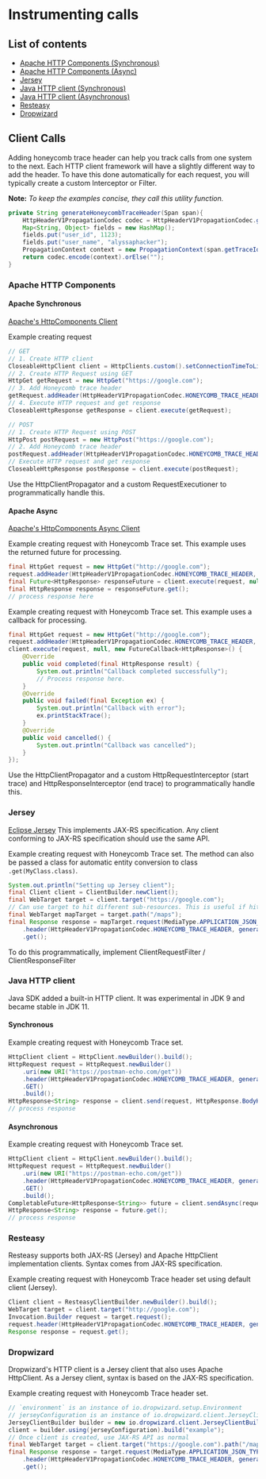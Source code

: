# Instrumenting calls

## List of contents
* [Apache HTTP Components (Synchronous)](#apache-synchronous)
* [Apache HTTP Components (Async)](#apache-async)
* [Jersey](#jersey)
* [Java HTTP client (Synchronous)](#synchronous)
* [Java HTTP client (Asynchronous)](#asynchronous)
* [Resteasy](#resteasy)
* [Dropwizard](#dropwizard)

## Client Calls
Adding honeycomb trace header can help you track calls from one system to the next. Each HTTP client framework will have a slightly different way to add the header. To have this done automatically for each request, you will typically create a custom Interceptor or Filter.

**Note:** *To keep the examples concise, they call this utility function.*
```java
private String generateHoneycombTraceHeader(Span span){
    HttpHeaderV1PropagationCodec codec = HttpHeaderV1PropagationCodec.getInstance(); // Ideally dependency injected
    Map<String, Object> fields = new HashMap();
    fields.put("user_id", 1123);
    fields.put("user_name", "alyssaphacker");
    PropagationContext context = new PropagationContext(span.getTraceId(), span.getParentSpanId(), "dataset", fields);
    return codec.encode(context).orElse("");
}
```
### Apache HTTP Components
#### Apache Synchronous
[Apache's HttpComponents Client](https://hc.apache.org/httpcomponents-client-4.5.x/index.html)

Example creating request
```java
// GET
// 1. Create HTTP client
CloseableHttpClient client = HttpClients.custom().setConnectionTimeToLive(30, TimeUnit.SECONDS).build();
// 2. Create HTTP Request using GET
HttpGet getRequest = new HttpGet("https://google.com");
// 3. Add Honeycomb trace header
getRequest.addHeader(HttpHeaderV1PropagationCodec.HONEYCOMB_TRACE_HEADER, generateHoneycombTraceHeader(span));
// 4. Execute HTTP request and get response
CloseableHttpResponse getResponse = client.execute(getRequest);

// POST
// 1. Create HTTP Request using POST
HttpPost postRequest = new HttpPost("https://google.com");
// 2. Add Honeycomb trace header
postRequest.addHeader(HttpHeaderV1PropagationCodec.HONEYCOMB_TRACE_HEADER, generateHoneycombTraceHeader(span));
// Execute HTTP request and get response
CloseableHttpResponse postResponse = client.execute(postRequest);
```

Use the HttpClientPropagator and a custom RequestExecutioner to programmatically handle this.
#### Apache Async
[Apache's HttpComponents Async Client](https://hc.apache.org/httpcomponents-asyncclient-4.1.x/index.html)

Example creating request with Honeycomb Trace set. This example uses the returned future for processing.
```java
final HttpGet request = new HttpGet("http://google.com");
request.addHeader(HttpHeaderV1PropagationCodec.HONEYCOMB_TRACE_HEADER, generateHoneycombTraceHeader(span));
final Future<HttpResponse> responseFuture = client.execute(request, null, null);
final HttpResponse response = responseFuture.get();
// process response here
```

Example creating request with Honeycomb Trace set. This example uses a callback for processing.
```java
final HttpGet request = new HttpGet("http://google.com");
request.addHeader(HttpHeaderV1PropagationCodec.HONEYCOMB_TRACE_HEADER, generateHoneycombTraceHeader(span));
client.execute(request, null, new FutureCallback<HttpResponse>() {
    @Override
    public void completed(final HttpResponse result) {
        System.out.println("Callback completed successfully");
        // Process response here.
    }
    @Override
    public void failed(final Exception ex) {
        System.out.println("Callback with error");
        ex.printStackTrace();
    }
    @Override
    public void cancelled() {
        System.out.println("Callback was cancelled");
    }
});
```

Use the HttpClientPropagator and a custom HttpRequestInterceptor (start trace) and HttpResponseInterceptor (end trace) to programmatically handle this.

### Jersey
[Eclipse Jersey](https://eclipse-ee4j.github.io/jersey/) This implements JAX-RS specification. Any client conforming to
JAX-RS specification should use the same API.

Example creating request with Honeycomb Trace set. The method can also be passed a class for automatic entity conversion to class `.get(MyClass.class)`.
```java
System.out.println("Setting up Jersey client");
final Client client = ClientBuilder.newClient();
final WebTarget target = client.target("https://google.com");
// Can use target to hit different sub-resources. This is useful if hitting multiple endpoints of a REST API
final WebTarget mapTarget = target.path("/maps");
final Response response = mapTarget.request(MediaType.APPLICATION_JSON_TYPE)
    .header(HttpHeaderV1PropagationCodec.HONEYCOMB_TRACE_HEADER, generateHoneycombTraceHeader(span))
    .get();
```

To do this programmatically, implement ClientRequestFilter / ClientResponseFilter

### Java HTTP client
Java SDK added a built-in HTTP client. It was experimental in JDK 9 and became stable in JDK 11.

#### Synchronous
Example creating request with Honeycomb Trace set.
```java
HttpClient client = HttpClient.newBuilder().build();
HttpRequest request = HttpRequest.newBuilder()
    .uri(new URI("https://postman-echo.com/get"))
    .header(HttpHeaderV1PropagationCodec.HONEYCOMB_TRACE_HEADER, generateHoneycombTraceHeader(span))
    .GET()
    .build();
HttpResponse<String> response = client.send(request, HttpResponse.BodyHandler.asString())
// process response
```
#### Asynchronous
Example creating request with Honeycomb Trace set.
```java
HttpClient client = HttpClient.newBuilder().build();
HttpRequest request = HttpRequest.newBuilder()
    .uri(new URI("https://postman-echo.com/get"))
    .header(HttpHeaderV1PropagationCodec.HONEYCOMB_TRACE_HEADER, generateHoneycombTraceHeader(span))
    .GET()
    .build();
CompletableFuture<HttpResponse<String>> future = client.sendAsync(request, HttpResponse.BodyHandler.asString());
HttpResponse<String> response = future.get();
// process response
```
### Resteasy
Resteasy supports both JAX-RS (Jersey) and Apache HttpClient implementation clients. Syntax comes from JAX-RS specification.

Example creating request with Honeycomb Trace header set using default client (Jersey).
```java
Client client = ResteasyClientBuilder.newBuilder().build();
WebTarget target = client.target("http://google.com");
Invocation.Builder request = target.request();
request.header(HttpHeaderV1PropagationCodec.HONEYCOMB_TRACE_HEADER, generateHoneycombTraceHeader(span))
Response response = request.get();
```
### Dropwizard
Dropwizard's HTTP client is a Jersey client that also uses Apache HttpClient. As a Jersey client, syntax is based on the JAX-RS specification.

Example creating request with Honeycomb Trace header set.
```java
// `environment` is an instance of io.dropwizard.setup.Environment
// jerseyConfiguration is an instance of io.dropwizard.client.JerseyClientConfiguration
JerseyClientBuilder builder = new io.dropwizard.client.JerseyClientBuilder(environment);
client = builder.using(jerseyConfiguration).build("example");
// Once client is created, use JAX-RS API as normal
final WebTarget target = client.target("https://google.com").path("/maps");
final Response response = target.request(MediaType.APPLICATION_JSON_TYPE)
    .header(HttpHeaderV1PropagationCodec.HONEYCOMB_TRACE_HEADER, generateHoneycombTraceHeader(span))
    .get();
```
